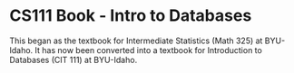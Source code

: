 # CS111 Book - Intro to Databases
This began as the textbook for Intermediate Statistics (Math 325) at BYU-Idaho. It has now been converted into a textbook for Introduction to Databases (CIT 111) at BYU-Idaho.
